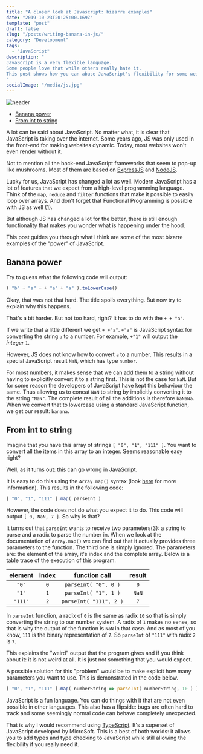 ```yaml
---
title: "A closer look at Javascript: bizarre examples"
date: "2019-10-23T20:25:00.169Z"
template: "post"
draft: false
slug: "/posts/writing-banana-in-js/"
category: "Development"
tags:
  - "JavaScript"
description: "
JavaScript is a very flexible language.
Some people love that while others really hate it.
This post shows how you can abuse JavaScript's flexibility for some weird stuff.
"
socialImage: "/media/js.jpg"
---
```

![header](/media/js.jpg)
- [Banana power](#banana-power)
- [From int to string](#from-int-to-string)

A lot can be said about JavaScript.
No matter what, it is clear that JavaScript is taking over the internet.
Some years ago, JS was only used in the front-end for making websites dynamic.
Today, most websites won't even render without it.

Not to mention all the back-end JavaScript frameworks that seem to pop-up like mushrooms.
Most of them are based on [ExpressJS]([https://expressjs.com/]) and [NodeJS](https://nodejs.org/en/).

Lucky for us, JavaScript has changed a lot as well.
Modern JavaScript has a lot of features that we expect from a high-level programming language.
Think of the `map`, `reduce` and `filter` functions that make it possible to easily loop over arrays.
And don't forget that Functional Programming is possible with JS as well ([1]).

But although JS has changed a lot for the better, there is still enough functionality that makes you wonder what is happening under the hood.

This post guides you through what I think are some of the most bizarre examples of the "power" of JavaScript.

## Banana power
Try to guess what the following code will output:
```javascript
( "b" + "a" + + "a" + "a" ).toLowerCase()
```
Okay, that was not that hard. The title spoils everything. But now try to explain why this happens.

That's a bit harder. 
But not too hard, right?
It has to do with the `+ + "a"`.

If we write that a little different we get `+ +"a"`.
`+"a"` is JavaScript syntax for converting the string `a` to a number.
For example, `+"1"` will output the *integer*&nbsp;`1`.

However, JS does not know how to convert `a` to a number.
This results in a special JavaScript result `NaN`, which has type `number`.

For most numbers, it makes sense that we can add them to a string without having to explicitly convert it to a string first.
This is not the case for `NaN`. But for some reason the developers of JavaScript have kept this behaviour the same.
Thus allowing us to concat `NaN` to string by implicitly converting it to the string `"NaN"`.
The complete result of all the additions is therefore `baNaNa`.
When we convert that to lowercase using a standard JavaScript function, we get our result: `banana`.

## From int to string
Imagine that you have this array of strings `[ "0", "1", "111" ]`.
You want to convert all the items in this array to an integer.
Seems reasonable easy right?

Well, as it turns out: this can go wrong in JavaScript.

It is easy to do this using the `Array.map()` syntax (look [here][2] for more information).
This results in the following code:
```javascript
[ "0", "1", "111" ].map( parseInt ) 
```
However, the code does not do what you expect it to do. This code will output `[ 0, NaN, 7 ]`. So why is that?

It turns out that `parseInt` wants to receive two parameters([3]): a string to parse and a radix to parse the number in.
When we look at the documentation of `Array.map()` we can find out that it actually provides three parameters to the function.
The third one is simply ignored.
The parameters are: the element of the array, it's index and the complete array.
Below is a table trace of the execution of this program.

| element | index | function call | result |
|:-------:|:-----:|:-------------:|:------:|
|  `"0"`  | `0` | `parseInt( "0", 0 )` | `0` |
|  `"1"`  | `1` | `parseInt( "1", 1 )` | `NaN` |
|  `"111"`  | `2` | `parseInt( "111", 2 )` | `7` |

In `parseInt` function, a radix of `0` is the same as radix `10` so that is simply converting the string to our number system.
A radix of `1` makes no sense, so that is why the output of the function is `NaN` in that case.
And as most of you know, `111` is the binary representation of `7`. So `parseInt` of `"111"` with radix `2` is `7`.

This explains the "weird" output that the program gives and if you think about it: it is not weird at all.
It is just not something that you would expect.

A possible solution for this "problem" would be to make explicit how many parameters you want to use.
This is demonstrated in the code below.

```javascript
[ "0", "1", "111" ].map( numberString => parseInt( numberString, 10 ) )
```

JavaScript is a fun language.
You can do things with it that are not even possible in other languages.
This also has a flipside: bugs are often hard to track and some seemingly normal code can behave completely unexpected.

That is why I would recommend using [TypeScript](https://www.typescriptlang.org/).
It's a superset of JavaScript developed by MicroSoft.
This is a best of both worlds: it allows you to add types and type checking to JavaScript while still allowing the flexibility if you really need it. 

[1]: https://opensource.com/article/17/6/functional-javascript
[2]: https://developer.mozilla.org/en-US/docs/Web/JavaScript/Reference/Global_Objects/Array/map
[3]: https://developer.mozilla.org/en-US/docs/Web/JavaScript/Reference/Global_Objects/parseInt
